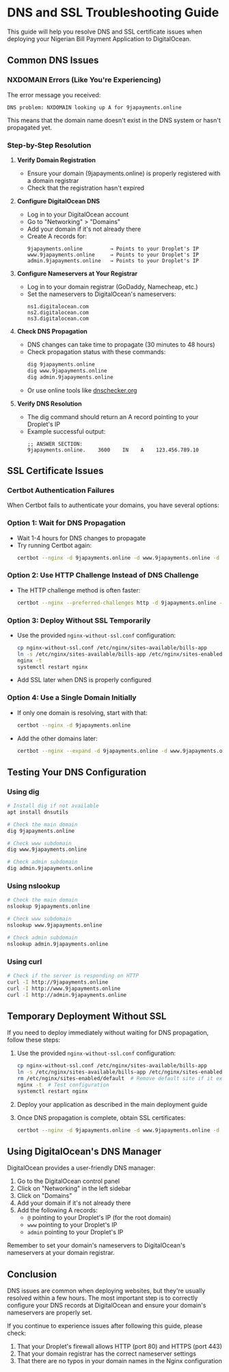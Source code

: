 # DNS and SSL Troubleshooting Guide

This guide will help you resolve DNS and SSL certificate issues when deploying your Nigerian Bill Payment Application to DigitalOcean.

## Common DNS Issues

### NXDOMAIN Errors (Like You're Experiencing)

The error message you received:
```
DNS problem: NXDOMAIN looking up A for 9japayments.online
```

This means that the domain name doesn't exist in the DNS system or hasn't propagated yet.

### Step-by-Step Resolution

1. **Verify Domain Registration**
   - Ensure your domain (9japayments.online) is properly registered with a domain registrar
   - Check that the registration hasn't expired

2. **Configure DigitalOcean DNS**
   - Log in to your DigitalOcean account
   - Go to "Networking" > "Domains"
   - Add your domain if it's not already there
   - Create A records for:
     ```
     9japayments.online         → Points to your Droplet's IP
     www.9japayments.online     → Points to your Droplet's IP
     admin.9japayments.online   → Points to your Droplet's IP
     ```

3. **Configure Nameservers at Your Registrar**
   - Log in to your domain registrar (GoDaddy, Namecheap, etc.)
   - Set the nameservers to DigitalOcean's nameservers:
     ```
     ns1.digitalocean.com
     ns2.digitalocean.com
     ns3.digitalocean.com
     ```

4. **Check DNS Propagation**
   - DNS changes can take time to propagate (30 minutes to 48 hours)
   - Check propagation status with these commands:
     ```bash
     dig 9japayments.online
     dig www.9japayments.online
     dig admin.9japayments.online
     ```
   - Or use online tools like [dnschecker.org](https://dnschecker.org)

5. **Verify DNS Resolution**
   - The dig command should return an A record pointing to your Droplet's IP
   - Example successful output:
     ```
     ;; ANSWER SECTION:
     9japayments.online.    3600    IN    A    123.456.789.10
     ```

## SSL Certificate Issues

### Certbot Authentication Failures

When Certbot fails to authenticate your domains, you have several options:

### Option 1: Wait for DNS Propagation

- Wait 1-4 hours for DNS changes to propagate
- Try running Certbot again:
  ```bash
  certbot --nginx -d 9japayments.online -d www.9japayments.online -d admin.9japayments.online
  ```

### Option 2: Use HTTP Challenge Instead of DNS Challenge

- The HTTP challenge method is often faster:
  ```bash
  certbot --nginx --preferred-challenges http -d 9japayments.online -d www.9japayments.online -d admin.9japayments.online
  ```

### Option 3: Deploy Without SSL Temporarily

- Use the provided `nginx-without-ssl.conf` configuration:
  ```bash
  cp nginx-without-ssl.conf /etc/nginx/sites-available/bills-app
  ln -s /etc/nginx/sites-available/bills-app /etc/nginx/sites-enabled/
  nginx -t
  systemctl restart nginx
  ```
- Add SSL later when DNS is properly configured

### Option 4: Use a Single Domain Initially

- If only one domain is resolving, start with that:
  ```bash
  certbot --nginx -d 9japayments.online
  ```
- Add the other domains later:
  ```bash
  certbot --nginx --expand -d 9japayments.online -d www.9japayments.online -d admin.9japayments.online
  ```

## Testing Your DNS Configuration

### Using dig

```bash
# Install dig if not available
apt install dnsutils

# Check the main domain
dig 9japayments.online

# Check www subdomain
dig www.9japayments.online

# Check admin subdomain
dig admin.9japayments.online
```

### Using nslookup

```bash
# Check the main domain
nslookup 9japayments.online

# Check www subdomain
nslookup www.9japayments.online

# Check admin subdomain
nslookup admin.9japayments.online
```

### Using curl

```bash
# Check if the server is responding on HTTP
curl -I http://9japayments.online
curl -I http://www.9japayments.online
curl -I http://admin.9japayments.online
```

## Temporary Deployment Without SSL

If you need to deploy immediately without waiting for DNS propagation, follow these steps:

1. Use the provided `nginx-without-ssl.conf` configuration:
   ```bash
   cp nginx-without-ssl.conf /etc/nginx/sites-available/bills-app
   ln -s /etc/nginx/sites-available/bills-app /etc/nginx/sites-enabled/
   rm /etc/nginx/sites-enabled/default  # Remove default site if it exists
   nginx -t  # Test configuration
   systemctl restart nginx
   ```

2. Deploy your application as described in the main deployment guide

3. Once DNS propagation is complete, obtain SSL certificates:
   ```bash
   certbot --nginx -d 9japayments.online -d www.9japayments.online -d admin.9japayments.online
   ```

## Using DigitalOcean's DNS Manager

DigitalOcean provides a user-friendly DNS manager:

1. Go to the DigitalOcean control panel
2. Click on "Networking" in the left sidebar
3. Click on "Domains"
4. Add your domain if it's not already there
5. Add the following A records:
   - `@` pointing to your Droplet's IP (for the root domain)
   - `www` pointing to your Droplet's IP
   - `admin` pointing to your Droplet's IP

Remember to set your domain's nameservers to DigitalOcean's nameservers at your domain registrar.

## Conclusion

DNS issues are common when deploying websites, but they're usually resolved within a few hours. The most important step is to correctly configure your DNS records at DigitalOcean and ensure your domain's nameservers are properly set.

If you continue to experience issues after following this guide, please check:
1. That your Droplet's firewall allows HTTP (port 80) and HTTPS (port 443)
2. That your domain registrar has the correct nameserver settings
3. That there are no typos in your domain names in the Nginx configuration
